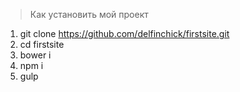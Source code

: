 > Как установить мой проект

1. git clone https://github.com/delfinchick/firstsite.git
2. cd firstsite
3. bower i
4. npm i
5. gulp
